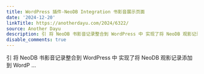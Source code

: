 ```yaml
---
title: WordPress 插件-NeoDB Integration 书影音展示页面
date: '2024-12-20'
linkTitle: https://anotherdayu.com/2024/6322/
source: Another Dayu
description: 引 将 NeoDB 书影音记录整合到 WordPress 中 实现了将 NeoDB 观影记录添加到 WordP ...
disable_comments: true
---
```

引 将 NeoDB 书影音记录整合到 WordPress 中 实现了将 NeoDB 观影记录添加到 WordP ...